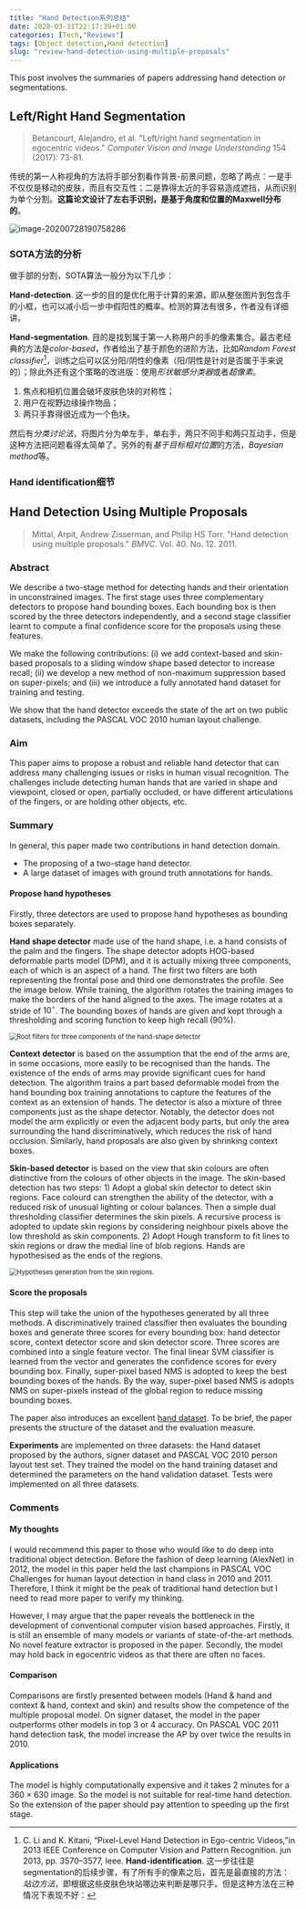 ```yaml
---
title: "Hand Detection系列总结"
date: 2020-03-31T22:17:39+01:00
categories: [Tech,"Reviews"]
tags: [Object detection,Hand detection]
slug: "review-hand-detection-using-multiple-proposals"
---
```


This post involves the summaries of papers addressing hand detection or segmentations.<!--more-->

## Left/Right Hand Segmentation

> Betancourt, Alejandro, et al. "Left/right hand segmentation in egocentric videos." *Computer Vision and Image Understanding* 154 (2017): 73-81.

传统的第一人称视角的方法将手部分割看作背景-前景问题，忽略了两点：一是手不仅仅是移动的皮肤，而且有交互性；二是靠得太近的手容易造成遮挡，从而识别为单个分割。**这篇论文设计了左右手识别，是基于角度和位置的Maxwell分布的**。

![image-20200728190758286](https://i.loli.net/2020/07/29/k1D4UOg6BMoK32L.png)

### SOTA方法的分析

做手部的分割，SOTA算法一般分为以下几步：

**Hand-detection**. 这一步的目的是优化用于计算的来源，即从整张图片到包含手的小框，也可以减小后一步中假阳性的概率。检测的算法有很多，作者没有详细讲。

**Hand-segmentation**. 目的是找到属于第一人称用户的手的像素集合。最古老经典的方法是*color-based*，作者给出了基于颜色的进阶方法，比如*Random Forest classifier*[^RFC]，训练之后可以区分阳/阴性的像素（阳/阴性是针对是否属于手来说的）；除此外还有这个策略的改进版：使用*形状敏感分类器*或者*超像素*。

[^RFC]:C. Li and K. Kitani, “Pixel-Level Hand Detection in Ego-centric Videos,”in 2013 IEEE Conference on Computer Vision and Pattern Recognition. jun 2013, pp. 3570–3577, Ieee.
**Hand-identification**. 这一步往往是segmentation的后续步骤，有了所有手的像素之后，首先是最直接的方法：*站边方法*，即根据这些皮肤色块站哪边来判断是哪只手。但是这种方法在三种情况下表现不好：

1. 焦点和相机位置会破坏皮肤色块的对称性；
2. 用户在视野边缘操作物品；
3. 两只手靠得很近成为一个色块。

然后有*分类讨论法*，将图片分为单左手，单右手，两只不同手和两只互动手，但是这种方法把问题看得太简单了。另外的有*基于目标相对位置*的方法，*Bayesian method*等。

### Hand identification细节



## Hand Detection Using Multiple Proposals

> Mittal, Arpit, Andrew Zisserman, and Philip HS Torr. "Hand detection using multiple proposals." *BMVC*. Vol. 40. No. 12. 2011.

### Abstract

We describe a two-stage method for detecting hands and their orientation in unconstrained images. The first stage uses three complementary detectors to propose hand bounding boxes. Each bounding box is then scored by the three detectors independently, and a second stage classifier learnt to compute a final confidence score for the proposals using these features. 

We make the following contributions: (i) we add context-based and skin-based proposals to a sliding window shape based detector to increase recall; (ii) we develop a new method of non-maximum suppression based on super-pixels; and (iii) we introduce a fully annotated hand dataset for training and testing. 

We show that the hand detector exceeds the state of the art on two public datasets, including the PASCAL VOC 2010 human layout challenge. 

### Aim

This paper aims to propose a robust and reliable hand detector that can address many challenging issues or risks in human visual recognition. The challenges include detecting human hands that are varied in shape and viewpoint, closed or open, partially occluded, or have different articulations of the fingers, or are holding other objects, etc.

### Summary

In general, this paper made two contributions in hand detection domain.

- The proposing of a two-stage hand detector.
- A large dataset of images with ground truth annotations for hands.

#### Propose hand hypotheses

Firstly, three detectors are used to propose hand hypotheses as bounding boxes separately.

**Hand shape detector** made use of the hand shape, i.e. a hand consists of the palm and the fingers. The shape detector adopts HOG-based deformable parts model (DPM), and it is actually mixing three components, each of which is an aspect of a hand. The first two filters are both representing the frontal pose and third one demonstrates the profile. See the image below. While training, the algorithm rotates the training images to make the borders of the hand aligned to the axes. The image rotates at a stride of $10^\circ$. The bounding boxes of hands are given and kept through a thresholding and scoring function to keep high recall (90%).

<img src="https://i.loli.net/2020/04/01/NkbQEKmf2Zpgdoc.png" alt="Root filters for three components of the hand-shape detector" style="zoom: 80%;" />

**Context detector** is based on the assumption that the end of the arms are, in some occasions, more easily to be recognised than the hands. The existence of the ends of arms may provide significant cues for hand detection. The algorithm trains a part based deformable model from the hand bounding box training annotations to capture the features of the context as an extension of hands. The detector is also a mixture of three components just as the shape detector. Notably, the detector does not model the arm explicitly or even the adjacent body parts, but only the area surrounding the hand discriminatively, which reduces the risk of hand occlusion. Similarly, hand proposals are also given by shrinking context boxes.

**Skin-based detector** is based on the view that skin colours are often distinctive from the colours of other objects in the image. The skin-based detection has two steps: 1) Adopt a global skin detector to detect skin regions. Face colourd can strengthen the ability of the detector, with a reduced risk of unusual lighting or colour balances. Then a simple dual thresholding classifier determines the skin pixels. A recursive process is adopted to update skin regions by considering neighbour pixels above the low threshold as skin components. 2) Adopt Hough transform to fit lines to skin regions or draw the medial line of blob regions. Hands are hypothesised as the ends of the regions. 

<img src="https://i.loli.net/2020/04/01/etfbp1dIvy47njN.png" alt="Hypotheses generation from the skin regions." style="zoom:80%;" />

#### Score the proposals

This step will take the union of the hypotheses generated by all three methods. A discriminatively trained classifier then evaluates the bounding boxes and generate three scores for every bounding box: hand detector score, context detector score and skin detector score. Three scores are combined into a single feature vector. The final linear SVM classifier is learned from the vector and generates the confidence scores for every bounding box. Finally, super-pixel based NMS is adopted to keep the best bounding boxes of the hands. By the way, super-pixel based NMS is adopts NMS on super-pixels instead of the global region to reduce missing bounding boxes.

The paper also introduces an excellent [hand dataset](http://www.robots.ox.ac.uk/~vgg/data/hands/). To be brief, the paper presents the structure of the dataset and the evaluation measure. 

**Experiments** are implemented on three datasets: the Hand dataset proposed by the authors, signer dataset and PASCAL VOC 2010 person layout test set. They trained the model on the hand training dataset and determined the parameters on the hand validation dataset. Tests were implemented on all three datasets.

### Comments

#### My thoughts

I would recommend this paper to those who would like to do deep into traditional object detection. Before the fashion of deep learning (AlexNet) in 2012, the model in this paper held the last champions in PASCAL VOC Challenges for human layout detection in hand class in 2010 and 2011. Therefore, I think it might be the peak of traditional hand detection but I need to read more paper to verify my thinking. 

However, I may argue that the paper reveals the bottleneck in the development of conventional computer vision based approaches. Firstly, it is still an ensemble of many models or variants of state-of-the-art methods. No novel feature extractor is proposed in the paper. Secondly, the model may hold back in egocentric videos as that there are often no faces. 

#### Comparison

Comparisons are firstly presented between models (Hand & hand and context & hand, context and skin) and results show the competence of the multiple proposal model. On signer dataset, the model in the paper outperforms other models in top 3 or 4 accuracy. On PASCAL VOC 2011 hand detection task, the model increase the AP by over twice the results in 2010.

#### Applications

The model is highly computationally expensive and it takes 2 minutes for a $360\times630$ image. So the model is not suitable for real-time hand detection. So the extension of the paper should pay attention to speeding up the first stage.